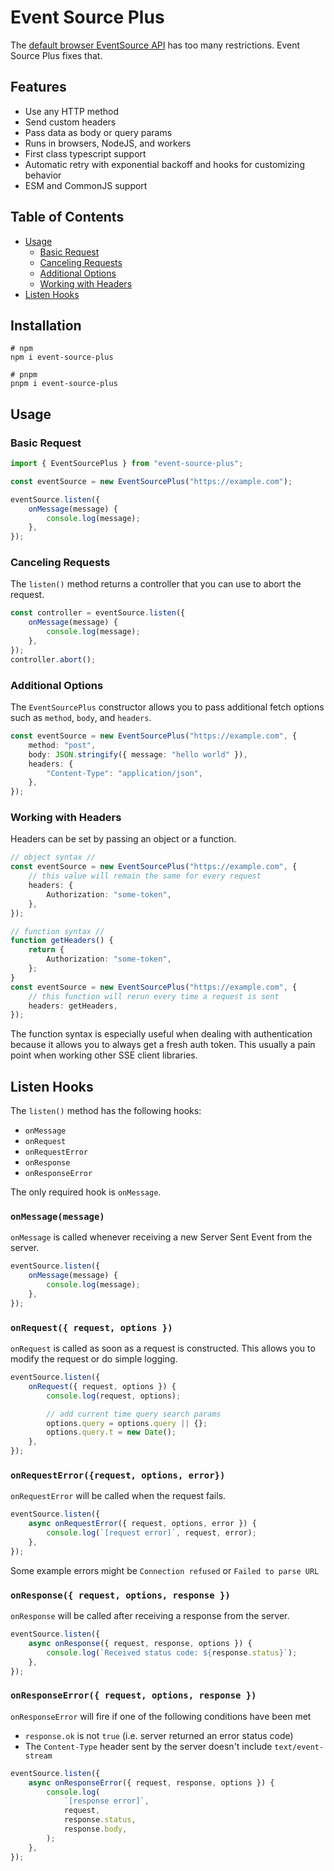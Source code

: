 # Event Source Plus

The [default browser EventSource API](https://developer.mozilla.org/en-US/docs/Web/API/EventSource) has too many restrictions. Event Source Plus fixes that.

## Features

-   Use any HTTP method
-   Send custom headers
-   Pass data as body or query params
-   Runs in browsers, NodeJS, and workers
-   First class typescript support
-   Automatic retry with exponential backoff and hooks for customizing behavior
-   ESM and CommonJS support

## Table of Contents

-   [Usage](#usage)
    -   [Basic Request](#basic-request)
    -   [Canceling Requests](#canceling-requests)
    -   [Additional Options](#additional-options)
    -   [Working with Headers](#working-with-headers)
-   [Listen Hooks](#listen-hooks)

## Installation

```
# npm
npm i event-source-plus

# pnpm
pnpm i event-source-plus
```

## Usage

### Basic Request

```ts
import { EventSourcePlus } from "event-source-plus";

const eventSource = new EventSourcePlus("https://example.com");

eventSource.listen({
    onMessage(message) {
        console.log(message);
    },
});
```

### Canceling Requests

The `listen()` method returns a controller that you can use to abort the request.

```ts
const controller = eventSource.listen({
    onMessage(message) {
        console.log(message);
    },
});
controller.abort();
```

### Additional Options

The `EventSourcePlus` constructor allows you to pass additional fetch options such as `method`, `body`, and `headers`.

```ts
const eventSource = new EventSourcePlus("https://example.com", {
    method: "post",
    body: JSON.stringify({ message: "hello world" }),
    headers: {
        "Content-Type": "application/json",
    },
});
```

### Working with Headers

Headers can be set by passing an object or a function.

```ts
// object syntax //
const eventSource = new EventSourcePlus("https://example.com", {
    // this value will remain the same for every request
    headers: {
        Authorization: "some-token",
    },
});

// function syntax //
function getHeaders() {
    return {
        Authorization: "some-token",
    };
}
const eventSource = new EventSourcePlus("https://example.com", {
    // this function will rerun every time a request is sent
    headers: getHeaders,
});
```

The function syntax is especially useful when dealing with authentication because it allows you to always get a fresh auth token. This usually a pain point when working other SSE client libraries.

## Listen Hooks

The `listen()` method has the following hooks:

-   `onMessage`
-   `onRequest`
-   `onRequestError`
-   `onResponse`
-   `onResponseError`

The only required hook is `onMessage`.

### `onMessage(message)`

`onMessage` is called whenever receiving a new Server Sent Event from the server.

```ts
eventSource.listen({
    onMessage(message) {
        console.log(message);
    },
});
```

### `onRequest({ request, options })`

`onRequest` is called as soon as a request is constructed. This allows you to modify the request or do simple logging.

```ts
eventSource.listen({
    onRequest({ request, options }) {
        console.log(request, options);

        // add current time query search params
        options.query = options.query || {};
        options.query.t = new Date();
    },
});
```

### `onRequestError({request, options, error})`

`onRequestError` will be called when the request fails.

```ts
eventSource.listen({
    async onRequestError({ request, options, error }) {
        console.log(`[request error]`, request, error);
    },
});
```

Some example errors might be `Connection refused` or `Failed to parse URL`

### `onResponse({ request, options, response })`

`onResponse` will be called after receiving a response from the server.

```ts
eventSource.listen({
    async onResponse({ request, response, options }) {
        console.log(`Received status code: ${response.status}`);
    },
});
```

### `onResponseError({ request, options, response })`

`onResponseError` will fire if one of the following conditions have been met

-   `response.ok` is not `true` (i.e. server returned an error status code)
-   The `Content-Type` header sent by the server doesn't include `text/event-stream`

```ts
eventSource.listen({
    async onResponseError({ request, response, options }) {
        console.log(
            `[response error]`,
            request,
            response.status,
            response.body,
        );
    },
});
```
